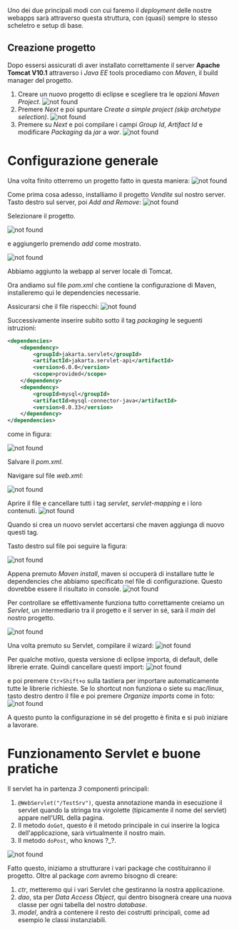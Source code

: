 Uno dei due principali modi con cui faremo il *deployment* delle nostre webapps sarà attraverso questa struttura, con (quasi) sempre lo stesso scheletro e setup di base.

## Creazione progetto

Dopo essersi assicurati di aver installato correttamente il server **Apache Tomcat V10.1** attraverso i *Java EE* tools procediamo con *Maven*, il build manager del progetto.

1. Creare un nuovo progetto di eclipse e scegliere tra le opzioni *Maven Project*.
![not found](https://github.com/BiagioAltruda/JavaCourse/blob/main/Progetto1.png)
2. Premere *Next* e poi spuntare *Create a simple project (skip archetype selection)*.
	![not found](https://github.com/BiagioAltruda/JavaCourse/blob/main/Progetto2.png)
3. Premere su *Next* e poi compilare i campi *Group Id*, *Artifact Id* e modificare *Packaging* da *jar* a *war*.
	![not found](https://github.com/BiagioAltruda/JavaCourse/blob/main/Progetto3.png)

# Configurazione generale
Una volta finito otterremo un progetto fatto in questa maniera:
![not found](https://github.com/BiagioAltruda/JavaCourse/blob/main/Conf1.png)

Come prima cosa adesso, installiamo il progetto *Vendite* sul nostro server.
Tasto destro sul server, poi *Add and Remove*:
![not found](https://github.com/BiagioAltruda/JavaCourse/blob/main/Conf2.png)

Selezionare il progetto.

![not found](https://github.com/BiagioAltruda/JavaCourse/blob/main/Conf3.png)

e aggiungerlo premendo *add* come mostrato.

![not found](https://github.com/BiagioAltruda/JavaCourse/blob/main/Conf4.png)

Abbiamo aggiunto la webapp al server locale di Tomcat.

Ora andiamo sul file *pom.xml* che contiene la configurazione di Maven, installeremo qui le dependencies necessarie.

Assicurarsi che il file rispecchi:
![not found](https://github.com/BiagioAltruda/JavaCourse/blob/main/Conf5.png)

Successivamente inserire subito sotto il tag *packaging* le seguenti istruzioni:
```xml
<dependencies>
	<dependency>
		<groupId>jakarta.servlet</groupId>
		<artifactId>jakarta.servlet-api</artifactId>
		<version>6.0.0</version>
		<scope>provided</scope>
	</dependency>
	<dependency>
		<groupId>mysql</groupId>
		<artifactId>mysql-connector-java</artifactId>
		<version>8.0.33</version>
	</dependency>
</dependencies>
```

come in figura:

![not found](https://github.com/BiagioAltruda/JavaCourse/blob/main/PomXML.png)



Salvare il *pom.xml*. 

Navigare sul file *web.xml*:

![not found](https://github.com/BiagioAltruda/JavaCourse/blob/main/WebXML1.png)

Aprire il file e cancellare tutti i tag *servlet*, *servlet-mapping* e i loro contenuti.
![not found](https://github.com/BiagioAltruda/JavaCourse/blob/main/WebXML2.png)

Quando si crea un nuovo servlet accertarsi che maven aggiunga di nuovo questi tag.

Tasto destro sul file poi seguire la figura:

![not found](https://github.com/BiagioAltruda/JavaCourse/blob/main/Conf6.png)

Appena premuto *Maven install*, maven si occuperà di installare tutte le dependencies che abbiamo specificato nel file di configurazione.
Questo dovrebbe essere il risultato in console.
![not found](https://github.com/BiagioAltruda/JavaCourse/blob/main/Conf7.png)

Per controllare se effettivamente funziona tutto correttamente creiamo un *Servlet*, un intermediario tra il progetto e il server in sé, sarà il *main* del nostro progetto.

![not found](https://github.com/BiagioAltruda/JavaCourse/blob/main/Conf8.png)

Una volta premuto su Servlet, compilare il wizard:
![not found](https://github.com/BiagioAltruda/JavaCourse/blob/main/Servlet1.png)

Per qualche motivo, questa versione di eclipse importa, di default, delle librerie errate. Quindi cancellare questi import:
![not found](https://github.com/BiagioAltruda/JavaCourse/blob/main/Conf10.png)

e poi premere `Ctr+Shift+o` sulla tastiera per importare automaticamente tutte le librerie richieste.
Se lo shortcut non funziona o siete su mac/linux, tasto destro dentro il file e poi premere *Organize imports* come in foto:
![not found](https://github.com/BiagioAltruda/JavaCourse/blob/main/Conf9.png)

A questo punto la configurazione in sé del progetto è finita e si può iniziare a lavorare.

# Funzionamento Servlet e buone pratiche

Il servlet ha in partenza *3* componenti principali:

1. `@WebServlet("/TestSrv")`, questa annotazione manda in esecuzione il servlet quando la stringa tra virgolette (tipicamente il nome del servlet) appare nell'URL della pagina.
2. Il metodo `doGet`, questo è il metodo principale in cui inserire la logica dell'applicazione, sarà virtualmente il nostro main.
3. Il metodo `doPost`, who knows \?\_\?.


![not found](https://github.com/BiagioAltruda/JavaCourse/blob/main/Servlet2.png)

Fatto questo, iniziamo a strutturare i vari package che costituiranno il progetto.
Oltre al package *com* avremo bisogno di creare:
1. *ctr*, metteremo qui i vari Servlet che gestiranno la nostra applicazione.
2. *dao*, sta per *Data Access Object*, qui dentro bisognerà creare una nuova classe per ogni tabella del nostro *database*.
3. *model*, andrà a contenere il resto dei costrutti principali, come ad esempio le classi instanziabili.

